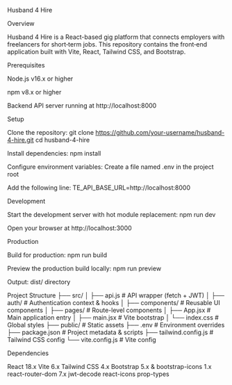 Husband 4 Hire

Overview

Husband 4 Hire is a React-based gig platform that connects employers with freelancers for short‑term jobs. This repository contains the front‑end application built with Vite, React, Tailwind CSS, and Bootstrap.



Prerequisites

Node.js v16.x or higher

npm v8.x or higher

Backend API server running at http://localhost:8000


Setup

Clone the repository:
git clone https://github.com/your-username/husband-4-hire.git
cd husband-4-hire

Install dependencies:
npm install

Configure environment variables:
Create a file named .env in the project root

Add the following line: TE_API_BASE_URL=http://localhost:8000


Development

Start the development server with hot module replacement:
npm run dev

Open your browser at http://localhost:3000


Production

Build for production:
npm run build

Preview the production build locally:
npm run preview

Output: dist/ directory



Project Structure
├── src/
│   ├── api.js           # API wrapper (fetch + JWT)
│   ├── auth/            # Authentication context & hooks
│   ├── components/      # Reusable UI components
│   ├── pages/           # Route-level components
│   ├── App.jsx          # Main application entry
│   ├── main.jsx         # Vite bootstrap
│   └── index.css        # Global styles
├── public/              # Static assets
├── .env                 # Environment overrides
├── package.json         # Project metadata & scripts
├── tailwind.config.js   # Tailwind CSS config
└── vite.config.js       # Vite config


Dependencies

React 18.x
Vite 6.x
Tailwind CSS 4.x
Bootstrap 5.x & bootstrap-icons 1.x
react-router-dom 7.x
jwt-decode
react-icons
prop-types

